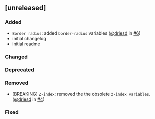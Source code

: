 ## [unreleased]

### Added

- `Border radius`: added `border-radius` variables ([@driesd](https://github.com/driesd) in [#6](https://github.com/teamleadercrm/ui-utilities/pull/6))
- initial changelog
- initial readme

### Changed

### Deprecated

### Removed

- [BREAKING] `Z-index`: removed the the obsolete `z-index variables`. ([@driesd](https://github.com/driesd) in [#4](https://github.com/teamleadercrm/ui-utilities/pull/4))

### Fixed
